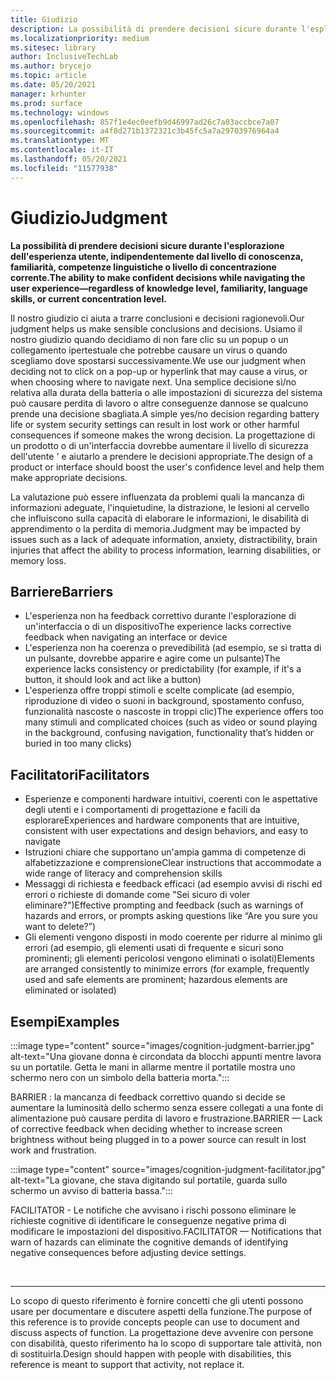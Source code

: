 ```yaml
---
title: Giudizio
description: La possibilità di prendere decisioni sicure durante l'esplorazione dell'esperienza utente, indipendentemente dal livello di conoscenza, familiarità, competenze linguistiche o livello di concentrazione corrente.
ms.localizationpriority: medium
ms.sitesec: library
author: InclusiveTechLab
ms.author: brycejo
ms.topic: article
ms.date: 05/20/2021
manager: krhunter
ms.prod: surface
ms.technology: windows
ms.openlocfilehash: 857f1e4ec0eefb9d46997ad26c7a03accbce7a07
ms.sourcegitcommit: a4f8d271b1372321c3b45fc5a7a29703976964a4
ms.translationtype: MT
ms.contentlocale: it-IT
ms.lasthandoff: 05/20/2021
ms.locfileid: "11577938"
---
```

# <a name="judgment"></a><span data-ttu-id="5b6fc-103">Giudizio</span><span class="sxs-lookup"><span data-stu-id="5b6fc-103">Judgment</span></span>

**<span data-ttu-id="5b6fc-104">La possibilità di prendere decisioni sicure durante l'esplorazione dell'esperienza utente, indipendentemente dal livello di conoscenza, familiarità, competenze linguistiche o livello di concentrazione corrente.</span><span class="sxs-lookup"><span data-stu-id="5b6fc-104">The ability to make confident decisions while navigating the user experience—regardless of knowledge level, familiarity, language skills, or current concentration level.</span></span>**

<span data-ttu-id="5b6fc-105">Il nostro giudizio ci aiuta a trarre conclusioni e decisioni ragionevoli.</span><span class="sxs-lookup"><span data-stu-id="5b6fc-105">Our judgment helps us make sensible conclusions and decisions.</span></span> <span data-ttu-id="5b6fc-106">Usiamo il nostro giudizio quando decidiamo di non fare clic su un popup o un collegamento ipertestuale che potrebbe causare un virus o quando scegliamo dove spostarsi successivamente.</span><span class="sxs-lookup"><span data-stu-id="5b6fc-106">We use our judgment when deciding not to click on a pop-up or hyperlink that may cause a virus, or when choosing where to navigate next.</span></span> <span data-ttu-id="5b6fc-107">Una semplice decisione sì/no relativa alla durata della batteria o alle impostazioni di sicurezza del sistema può causare perdita di lavoro o altre conseguenze dannose se qualcuno prende una decisione sbagliata.</span><span class="sxs-lookup"><span data-stu-id="5b6fc-107">A simple yes/no decision regarding battery life or system security settings can result in lost work or other harmful consequences if someone makes the wrong decision.</span></span> <span data-ttu-id="5b6fc-108">La progettazione di un prodotto o di un'interfaccia dovrebbe aumentare il livello di sicurezza dell'utente &apos; e aiutarlo a prendere le decisioni appropriate.</span><span class="sxs-lookup"><span data-stu-id="5b6fc-108">The design of a product or interface should boost the user&apos;s confidence level and help them make appropriate decisions.</span></span>

<span data-ttu-id="5b6fc-109">La valutazione può essere influenzata da problemi quali la mancanza di informazioni adeguate, l'inquietudine, la distrazione, le lesioni al cervello che influiscono sulla capacità di elaborare le informazioni, le disabilità di apprendimento o la perdita di memoria.</span><span class="sxs-lookup"><span data-stu-id="5b6fc-109">Judgment may be impacted by issues such as a lack of adequate information, anxiety, distractibility, brain injuries that affect the ability to process information, learning disabilities, or memory loss.</span></span>

## <a name="barriers"></a><span data-ttu-id="5b6fc-110">Barriere</span><span class="sxs-lookup"><span data-stu-id="5b6fc-110">Barriers</span></span>

* <span data-ttu-id="5b6fc-111">L'esperienza non ha feedback correttivo durante l'esplorazione di un'interfaccia o di un dispositivo</span><span class="sxs-lookup"><span data-stu-id="5b6fc-111">The experience lacks corrective feedback when navigating an interface or device</span></span>
* <span data-ttu-id="5b6fc-112">L'esperienza non ha coerenza o prevedibilità (ad esempio, se si tratta di un pulsante, dovrebbe apparire e agire come un pulsante)</span><span class="sxs-lookup"><span data-stu-id="5b6fc-112">The experience lacks consistency or predictability (for example, if it's a button, it should look and act like a button)</span></span>
* <span data-ttu-id="5b6fc-113">L'esperienza offre troppi stimoli e scelte complicate (ad esempio, riproduzione di video o suoni in background, spostamento confuso, funzionalità nascoste o nascoste in troppi clic)</span><span class="sxs-lookup"><span data-stu-id="5b6fc-113">The experience offers too many stimuli and complicated choices (such as video or sound playing in the background, confusing navigation, functionality that’s hidden or buried in too many clicks)</span></span>

## <a name="facilitators"></a><span data-ttu-id="5b6fc-114">Facilitatori</span><span class="sxs-lookup"><span data-stu-id="5b6fc-114">Facilitators</span></span>

* <span data-ttu-id="5b6fc-115">Esperienze e componenti hardware intuitivi, coerenti con le aspettative degli utenti e i comportamenti di progettazione e facili da esplorare</span><span class="sxs-lookup"><span data-stu-id="5b6fc-115">Experiences and hardware components that are intuitive, consistent with user expectations and design behaviors, and easy to navigate</span></span> 
* <span data-ttu-id="5b6fc-116">Istruzioni chiare che supportano un'ampia gamma di competenze di alfabetizzazione e comprensione</span><span class="sxs-lookup"><span data-stu-id="5b6fc-116">Clear instructions that accommodate a wide range of literacy and comprehension skills</span></span>
* <span data-ttu-id="5b6fc-117">Messaggi di richiesta e feedback efficaci (ad esempio avvisi di rischi ed errori o richieste di domande come "Sei sicuro di voler eliminare?")</span><span class="sxs-lookup"><span data-stu-id="5b6fc-117">Effective prompting and feedback (such as warnings of hazards and errors, or prompts asking questions like “Are you sure you want to delete?”)</span></span>
* <span data-ttu-id="5b6fc-118">Gli elementi vengono disposti in modo coerente per ridurre al minimo gli errori (ad esempio, gli elementi usati di frequente e sicuri sono prominenti; gli elementi pericolosi vengono eliminati o isolati)</span><span class="sxs-lookup"><span data-stu-id="5b6fc-118">Elements are arranged consistently to minimize errors (for example, frequently used and safe elements are prominent; hazardous elements are eliminated or isolated)</span></span>

## <a name="examples"></a><span data-ttu-id="5b6fc-119">Esempi</span><span class="sxs-lookup"><span data-stu-id="5b6fc-119">Examples</span></span>

:::image type="content" source="images/cognition-judgment-barrier.jpg" alt-text="Una giovane donna è circondata da blocchi appunti mentre lavora su un portatile. Getta le mani in allarme mentre il portatile mostra uno schermo nero con un simbolo della batteria morta.":::

<span data-ttu-id="5b6fc-122">BARRIER : la mancanza di feedback correttivo quando si decide se aumentare la luminosità dello schermo senza essere collegati a una fonte di alimentazione può causare perdita di lavoro e frustrazione.</span><span class="sxs-lookup"><span data-stu-id="5b6fc-122">BARRIER — Lack of corrective feedback when deciding whether to increase screen brightness without being plugged in to a power source can result in lost work and frustration.</span></span> 


:::image type="content" source="images/cognition-judgment-facilitator.jpg" alt-text="La giovane, che stava digitando sul portatile, guarda sullo schermo un avviso di batteria bassa.":::

<span data-ttu-id="5b6fc-124">FACILITATOR - Le notifiche che avvisano i rischi possono eliminare le richieste cognitive di identificare le conseguenze negative prima di modificare le impostazioni del dispositivo.</span><span class="sxs-lookup"><span data-stu-id="5b6fc-124">FACILITATOR — Notifications that warn of hazards can eliminate the cognitive demands of identifying negative consequences before adjusting device settings.</span></span>


&nbsp;

[comment]: # (Piè di pagina)
___
<span data-ttu-id="5b6fc-126">Lo scopo di questo riferimento è fornire concetti che gli utenti possono usare per documentare e discutere aspetti della funzione.</span><span class="sxs-lookup"><span data-stu-id="5b6fc-126">The purpose of this reference is to provide concepts people can use to document and discuss aspects of function.</span></span> <span data-ttu-id="5b6fc-127">La progettazione deve avvenire con persone con disabilità, questo riferimento ha lo scopo di supportare tale attività, non di sostituirla.</span><span class="sxs-lookup"><span data-stu-id="5b6fc-127">Design should happen with people with disabilities, this reference is meant to support that activity, not replace it.</span></span> 
